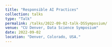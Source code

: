 ```yaml
---
title: "Responsible AI Practices"
collection: talks
type: "Talk"
permalink: /talks/2022-09-02-talk-DSSymposium/
venue: "CU Denver, Data Science Symposium"
date: 2022-09-02
location: "Denver, Colorado, USA."
---
```


